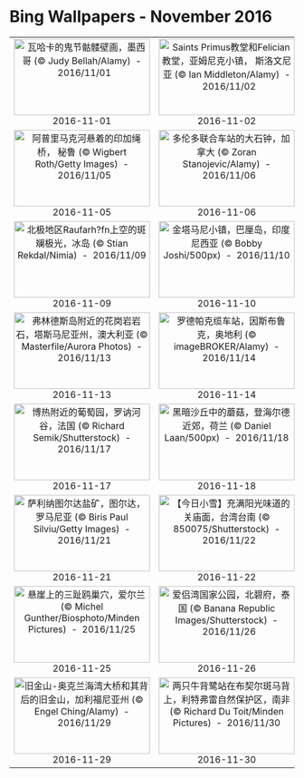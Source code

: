 # Bing Wallpapers - November 2016

| | | | |
|:-------------------------:|:-------------------------:|:-------------------------:|:-------------------------:|
| <a href="https://bing.ee123.net/img/cn/fhd/2016/11/01.jpg" target="_blank"><img src="https://bing.ee123.net/img/cn/fhd/2016/11/01.jpg" width="240" height="135" alt="瓦哈卡的鬼节骷髅壁画，墨西哥 (© Judy Bellah/Alamy)  -  2016/11/01" title="瓦哈卡的鬼节骷髅壁画，墨西哥 (© Judy Bellah/Alamy)  -  2016/11/01"></a><br>2016-11-01<br> | <a href="https://bing.ee123.net/img/cn/fhd/2016/11/02.jpg" target="_blank"><img src="https://bing.ee123.net/img/cn/fhd/2016/11/02.jpg" width="240" height="135" alt="Saints Primus教堂和Felician教堂，亚姆尼克小镇， 斯洛文尼亚 (© Ian Middleton/Alamy)  -  2016/11/02" title="Saints Primus教堂和Felician教堂，亚姆尼克小镇， 斯洛文尼亚 (© Ian Middleton/Alamy)  -  2016/11/02"></a><br>2016-11-02<br> | <a href="https://bing.ee123.net/img/cn/fhd/2016/11/03.jpg" target="_blank"><img src="https://bing.ee123.net/img/cn/fhd/2016/11/03.jpg" width="240" height="135" alt="马卡雷纳山脉的五色河，哥伦比亚 (© Tom Till/Alamy)  -  2016/11/03" title="马卡雷纳山脉的五色河，哥伦比亚 (© Tom Till/Alamy)  -  2016/11/03"></a><br>2016-11-03<br> | <a href="https://bing.ee123.net/img/cn/fhd/2016/11/04.jpg" target="_blank"><img src="https://bing.ee123.net/img/cn/fhd/2016/11/04.jpg" width="240" height="135" alt="豪滕，荷兰 (© Herman van den Berge/500px)  -  2016/11/04" title="豪滕，荷兰 (© Herman van den Berge/500px)  -  2016/11/04"></a><br>2016-11-04<br> |
| <a href="https://bing.ee123.net/img/cn/fhd/2016/11/05.jpg" target="_blank"><img src="https://bing.ee123.net/img/cn/fhd/2016/11/05.jpg" width="240" height="135" alt="阿普里马克河悬着的印加绳桥， 秘鲁 (© Wigbert Roth/Getty Images)  -  2016/11/05" title="阿普里马克河悬着的印加绳桥， 秘鲁 (© Wigbert Roth/Getty Images)  -  2016/11/05"></a><br>2016-11-05<br> | <a href="https://bing.ee123.net/img/cn/fhd/2016/11/06.jpg" target="_blank"><img src="https://bing.ee123.net/img/cn/fhd/2016/11/06.jpg" width="240" height="135" alt="多伦多联合车站的大石钟，加拿大 (© Zoran Stanojevic/Alamy)  -  2016/11/06" title="多伦多联合车站的大石钟，加拿大 (© Zoran Stanojevic/Alamy)  -  2016/11/06"></a><br>2016-11-06<br> | <a href="https://bing.ee123.net/img/cn/fhd/2016/11/07.jpg" target="_blank"><img src="https://bing.ee123.net/img/cn/fhd/2016/11/07.jpg" width="240" height="135" alt="【今日立冬】一条被冰冻“定格”了的小溪，九寨沟县，四川省 (© Jin Xing/Moment/Getty Images)  -  2016/11/07" title="【今日立冬】一条被冰冻“定格”了的小溪，九寨沟县，四川省 (© Jin Xing/Moment/Getty Images)  -  2016/11/07"></a><br>2016-11-07<br> | <a href="https://bing.ee123.net/img/cn/fhd/2016/11/08.jpg" target="_blank"><img src="https://bing.ee123.net/img/cn/fhd/2016/11/08.jpg" width="240" height="135" alt="诺图尔恩小镇，Münsterland，北莱茵-威斯特法伦州，德国 (© Hans Blossey/age fotostock)  -  2016/11/08" title="诺图尔恩小镇，Münsterland，北莱茵-威斯特法伦州，德国 (© Hans Blossey/age fotostock)  -  2016/11/08"></a><br>2016-11-08<br> |
| <a href="https://bing.ee123.net/img/cn/fhd/2016/11/09.jpg" target="_blank"><img src="https://bing.ee123.net/img/cn/fhd/2016/11/09.jpg" width="240" height="135" alt="北极地区Raufarh?fn上空的斑斓极光，冰岛 (© Stian Rekdal/Nimia)  -  2016/11/09" title="北极地区Raufarh?fn上空的斑斓极光，冰岛 (© Stian Rekdal/Nimia)  -  2016/11/09"></a><br>2016-11-09<br> | <a href="https://bing.ee123.net/img/cn/fhd/2016/11/10.jpg" target="_blank"><img src="https://bing.ee123.net/img/cn/fhd/2016/11/10.jpg" width="240" height="135" alt="金塔马尼小镇，巴厘岛，印度尼西亚 (© Bobby Joshi/500px)  -  2016/11/10" title="金塔马尼小镇，巴厘岛，印度尼西亚 (© Bobby Joshi/500px)  -  2016/11/10"></a><br>2016-11-10<br> | <a href="https://bing.ee123.net/img/cn/fhd/2016/11/11.jpg" target="_blank"><img src="https://bing.ee123.net/img/cn/fhd/2016/11/11.jpg" width="240" height="135" alt="“一只”丹顶鹤 (© Bobby Joshi/500px)  -  2016/11/11" title="“一只”丹顶鹤 (© Bobby Joshi/500px)  -  2016/11/11"></a><br>2016-11-11<br> | <a href="https://bing.ee123.net/img/cn/fhd/2016/11/12.jpg" target="_blank"><img src="https://bing.ee123.net/img/cn/fhd/2016/11/12.jpg" width="240" height="135" alt="埃姆斯兰的一只欧洲刺猬，德国 (© Erhard Nerger/Alamy)  -  2016/11/12" title="埃姆斯兰的一只欧洲刺猬，德国 (© Erhard Nerger/Alamy)  -  2016/11/12"></a><br>2016-11-12<br> |
| <a href="https://bing.ee123.net/img/cn/fhd/2016/11/13.jpg" target="_blank"><img src="https://bing.ee123.net/img/cn/fhd/2016/11/13.jpg" width="240" height="135" alt="弗林德斯岛附近的花岗岩岩石，塔斯马尼亚州，澳大利亚 (© Masterfile/Aurora Photos)  -  2016/11/13" title="弗林德斯岛附近的花岗岩岩石，塔斯马尼亚州，澳大利亚 (© Masterfile/Aurora Photos)  -  2016/11/13"></a><br>2016-11-13<br> | <a href="https://bing.ee123.net/img/cn/fhd/2016/11/14.jpg" target="_blank"><img src="https://bing.ee123.net/img/cn/fhd/2016/11/14.jpg" width="240" height="135" alt="罗德帕克缆车站，因斯布鲁克，奥地利 (© imageBROKER/Alamy)  -  2016/11/14" title="罗德帕克缆车站，因斯布鲁克，奥地利 (© imageBROKER/Alamy)  -  2016/11/14"></a><br>2016-11-14<br> | <a href="https://bing.ee123.net/img/cn/fhd/2016/11/15.jpg" target="_blank"><img src="https://bing.ee123.net/img/cn/fhd/2016/11/15.jpg" width="240" height="135" alt="一只苍鹭的剪影 (© Don Mammoser/Shutterstock)  -  2016/11/15" title="一只苍鹭的剪影 (© Don Mammoser/Shutterstock)  -  2016/11/15"></a><br>2016-11-15<br> | <a href="https://bing.ee123.net/img/cn/fhd/2016/11/16.jpg" target="_blank"><img src="https://bing.ee123.net/img/cn/fhd/2016/11/16.jpg" width="240" height="135" alt="威奇托山野生动物保护区内的斯科特山，俄克拉荷马州，美国 (© Tim Fitzharris/Minden Pictures)  -  2016/11/16" title="威奇托山野生动物保护区内的斯科特山，俄克拉荷马州，美国 (© Tim Fitzharris/Minden Pictures)  -  2016/11/16"></a><br>2016-11-16<br> |
| <a href="https://bing.ee123.net/img/cn/fhd/2016/11/17.jpg" target="_blank"><img src="https://bing.ee123.net/img/cn/fhd/2016/11/17.jpg" width="240" height="135" alt="博热附近的葡萄园，罗讷河谷，法国 (© Richard Semik/Shutterstock)  -  2016/11/17" title="博热附近的葡萄园，罗讷河谷，法国 (© Richard Semik/Shutterstock)  -  2016/11/17"></a><br>2016-11-17<br> | <a href="https://bing.ee123.net/img/cn/fhd/2016/11/18.jpg" target="_blank"><img src="https://bing.ee123.net/img/cn/fhd/2016/11/18.jpg" width="240" height="135" alt="黑暗沙丘中的蘑菇，登海尔德近郊，荷兰 (© Daniel Laan/500px)  -  2016/11/18" title="黑暗沙丘中的蘑菇，登海尔德近郊，荷兰 (© Daniel Laan/500px)  -  2016/11/18"></a><br>2016-11-18<br> | <a href="https://bing.ee123.net/img/cn/fhd/2016/11/19.jpg" target="_blank"><img src="https://bing.ee123.net/img/cn/fhd/2016/11/19.jpg" width="240" height="135" alt="锡安国家公园的处女河，犹他州，美国 (© Marc Adamus/Aurora Photos)  -  2016/11/19" title="锡安国家公园的处女河，犹他州，美国 (© Marc Adamus/Aurora Photos)  -  2016/11/19"></a><br>2016-11-19<br> | <a href="https://bing.ee123.net/img/cn/fhd/2016/11/20.jpg" target="_blank"><img src="https://bing.ee123.net/img/cn/fhd/2016/11/20.jpg" width="240" height="135" alt="乔治城的壁画，槟城，马来西亚 (© JTB Photo/UIG/Getty Images)  -  2016/11/20" title="乔治城的壁画，槟城，马来西亚 (© JTB Photo/UIG/Getty Images)  -  2016/11/20"></a><br>2016-11-20<br> |
| <a href="https://bing.ee123.net/img/cn/fhd/2016/11/21.jpg" target="_blank"><img src="https://bing.ee123.net/img/cn/fhd/2016/11/21.jpg" width="240" height="135" alt="萨利纳图尔达盐矿，图尔达，罗马尼亚 (© Biris Paul Silviu/Getty Images)  -  2016/11/21" title="萨利纳图尔达盐矿，图尔达，罗马尼亚 (© Biris Paul Silviu/Getty Images)  -  2016/11/21"></a><br>2016-11-21<br> | <a href="https://bing.ee123.net/img/cn/fhd/2016/11/22.jpg" target="_blank"><img src="https://bing.ee123.net/img/cn/fhd/2016/11/22.jpg" width="240" height="135" alt="【今日小雪】充满阳光味道的关庙面，台湾台南 (© 850075/Shutterstock)  -  2016/11/22" title="【今日小雪】充满阳光味道的关庙面，台湾台南 (© 850075/Shutterstock)  -  2016/11/22"></a><br>2016-11-22<br> | <a href="https://bing.ee123.net/img/cn/fhd/2016/11/23.jpg" target="_blank"><img src="https://bing.ee123.net/img/cn/fhd/2016/11/23.jpg" width="240" height="135" alt="爆发中的卡尔布科火山，智利，2015年4月 (© Martin Bernetti/AFP/Getty Images)  -  2016/11/23" title="爆发中的卡尔布科火山，智利，2015年4月 (© Martin Bernetti/AFP/Getty Images)  -  2016/11/23"></a><br>2016-11-23<br> | <a href="https://bing.ee123.net/img/cn/fhd/2016/11/24.jpg" target="_blank"><img src="https://bing.ee123.net/img/cn/fhd/2016/11/24.jpg" width="240" height="135" alt="Blackchurch岩石，北德文郡海岸，英国 (© Mike Wilson/Nature's Beauty/Aurora Photos)  -  2016/11/24" title="Blackchurch岩石，北德文郡海岸，英国 (© Mike Wilson/Nature's Beauty/Aurora Photos)  -  2016/11/24"></a><br>2016-11-24<br> |
| <a href="https://bing.ee123.net/img/cn/fhd/2016/11/25.jpg" target="_blank"><img src="https://bing.ee123.net/img/cn/fhd/2016/11/25.jpg" width="240" height="135" alt="悬崖上的三趾鸥巢穴，爱尔兰 (© Michel Gunther/Biosphoto/Minden Pictures)  -  2016/11/25" title="悬崖上的三趾鸥巢穴，爱尔兰 (© Michel Gunther/Biosphoto/Minden Pictures)  -  2016/11/25"></a><br>2016-11-25<br> | <a href="https://bing.ee123.net/img/cn/fhd/2016/11/26.jpg" target="_blank"><img src="https://bing.ee123.net/img/cn/fhd/2016/11/26.jpg" width="240" height="135" alt="爱侣湾国家公园，北碧府，泰国 (© Banana Republic Images/Shutterstock)  -  2016/11/26" title="爱侣湾国家公园，北碧府，泰国 (© Banana Republic Images/Shutterstock)  -  2016/11/26"></a><br>2016-11-26<br> | <a href="https://bing.ee123.net/img/cn/fhd/2016/11/27.jpg" target="_blank"><img src="https://bing.ee123.net/img/cn/fhd/2016/11/27.jpg" width="240" height="135" alt="维多利亚海滩边的灯塔，拉古纳海滩，加利福尼亚州 (© Jon Bilous/Shutterstock)  -  2016/11/27" title="维多利亚海滩边的灯塔，拉古纳海滩，加利福尼亚州 (© Jon Bilous/Shutterstock)  -  2016/11/27"></a><br>2016-11-27<br> | <a href="https://bing.ee123.net/img/cn/fhd/2016/11/28.jpg" target="_blank"><img src="https://bing.ee123.net/img/cn/fhd/2016/11/28.jpg" width="240" height="135" alt="英国皇家学会总部展示的古董放射计，伦敦，英国 (© Peter Macdiarmid/Staff/Getty Images)  -  2016/11/28" title="英国皇家学会总部展示的古董放射计，伦敦，英国 (© Peter Macdiarmid/Staff/Getty Images)  -  2016/11/28"></a><br>2016-11-28<br> |
| <a href="https://bing.ee123.net/img/cn/fhd/2016/11/29.jpg" target="_blank"><img src="https://bing.ee123.net/img/cn/fhd/2016/11/29.jpg" width="240" height="135" alt="旧金山-奥克兰海湾大桥和其背后的旧金山，加利福尼亚州 (© Engel Ching/Alamy)  -  2016/11/29" title="旧金山-奥克兰海湾大桥和其背后的旧金山，加利福尼亚州 (© Engel Ching/Alamy)  -  2016/11/29"></a><br>2016-11-29<br> | <a href="https://bing.ee123.net/img/cn/fhd/2016/11/30.jpg" target="_blank"><img src="https://bing.ee123.net/img/cn/fhd/2016/11/30.jpg" width="240" height="135" alt="两只牛背鹭站在布契尔斑马背上，利特弗雷自然保护区，南非 (© Richard Du Toit/Minden Pictures)  -  2016/11/30" title="两只牛背鹭站在布契尔斑马背上，利特弗雷自然保护区，南非 (© Richard Du Toit/Minden Pictures)  -  2016/11/30"></a><br>2016-11-30<br> |  |  |
